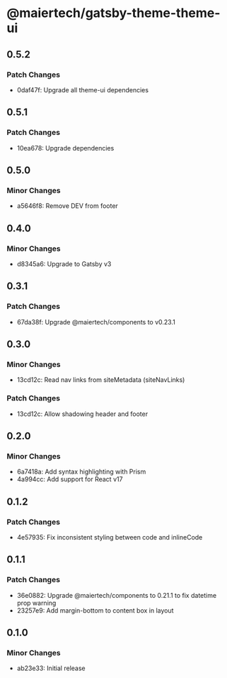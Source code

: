 # @maiertech/gatsby-theme-theme-ui

## 0.5.2

### Patch Changes

- 0daf47f: Upgrade all theme-ui dependencies

## 0.5.1

### Patch Changes

- 10ea678: Upgrade dependencies

## 0.5.0

### Minor Changes

- a5646f8: Remove DEV from footer

## 0.4.0

### Minor Changes

- d8345a6: Upgrade to Gatsby v3

## 0.3.1

### Patch Changes

- 67da38f: Upgrade @maiertech/components to v0.23.1

## 0.3.0

### Minor Changes

- 13cd12c: Read nav links from siteMetadata (siteNavLinks)

### Patch Changes

- 13cd12c: Allow shadowing header and footer

## 0.2.0

### Minor Changes

- 6a7418a: Add syntax highlighting with Prism
- 4a994cc: Add support for React v17

## 0.1.2

### Patch Changes

- 4e57935: Fix inconsistent styling between code and inlineCode

## 0.1.1

### Patch Changes

- 36e0882: Upgrade @maiertech/components to 0.21.1 to fix datetime prop warning
- 23257e9: Add margin-bottom to content box in layout

## 0.1.0

### Minor Changes

- ab23e33: Initial release
